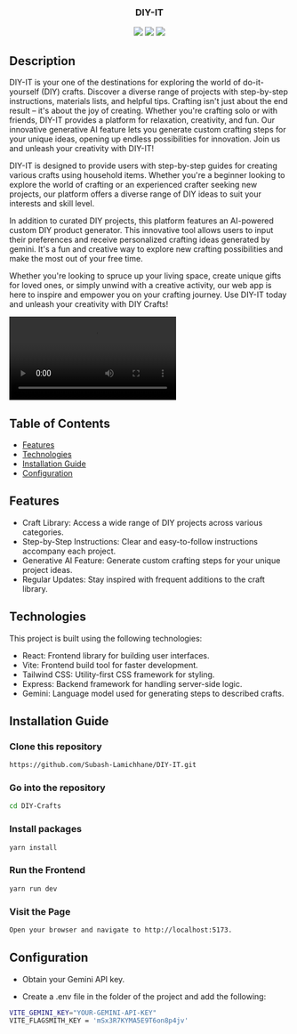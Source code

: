 <h3 align="center">DIY-IT</h3>
<p align="center">
  <img src="https://img.shields.io/badge/JavaScript-F7DF1E?style=for-the-badge&logo=javascript&logoColor=black"> 
  <img src="https://img.shields.io/badge/React-20232A?style=for-the-badge&logo=react&logoColor=61DAFB">
  <img src="https://img.shields.io/badge/Tailwind_CSS-38B2AC?style=for-the-badge&logo=tailwind-css&logoColor=white">


</p>


## Description
DIY-IT is your one of the destinations for exploring the world of do-it-yourself (DIY) crafts. Discover a diverse range of projects with step-by-step instructions, materials lists, and helpful tips. Crafting isn't just about the end result – it's about the joy of creating. Whether you're crafting solo or with friends, DIY-IT provides a platform for relaxation, creativity, and fun. Our innovative generative AI feature lets you generate custom crafting steps for your unique ideas, opening up endless possibilities for innovation. Join us and unleash your creativity with DIY-IT!

DIY-IT is designed to provide users with step-by-step guides for creating various crafts using household items. Whether you're a beginner looking to explore the world of crafting or an experienced crafter seeking new projects, our platform offers a diverse range of DIY ideas to suit your interests and skill level.

In addition to curated DIY projects, this platform features an AI-powered custom DIY product generator. This innovative tool allows users to input their preferences and receive personalized crafting ideas generated by gemini. It's a fun and creative way to explore new crafting possibilities and make the most out of your free time.

Whether you're looking to spruce up your living space, create unique gifts for loved ones, or simply unwind with a creative activity, our web app is here to inspire and empower you on your crafting journey. Use DIY-IT today and unleash your creativity with DIY Crafts!

<video src="https://github.com/Subash-Lamichhane/DIY-IT/assets/109226874/db2c7177-14be-4e72-9406-f58015e69a6e"></video>



## Table of Contents

- [Features](#features)
- [Technologies](#technologies)
- [Installation Guide](#installation-guide)
- [Configuration](#configuration)


## Features
 - Craft Library: Access a wide range of DIY projects across various categories.
 - Step-by-Step Instructions: Clear and easy-to-follow instructions accompany each project.
 - Generative AI Feature: Generate custom crafting steps for your unique project ideas.
 - Regular Updates: Stay inspired with frequent additions to the craft library.


## Technologies

This project is built using the following technologies:

- React: Frontend library for building user interfaces.
- Vite: Frontend build tool for faster development.
- Tailwind CSS: Utility-first CSS framework for styling.
- Express: Backend framework for handling server-side logic.
- Gemini: Language model used for generating steps to described crafts.
<!-- 
## Key Features

* User-Friendly: Easy-to-use web app for quick README file generation.
* Customization: Tailor the generated README file by providing your project's description and programming language.
* Markdown Format: Automatically formats the README file in Markdown. -->

## Installation Guide 

### Clone this repository
```bash
https://github.com/Subash-Lamichhane/DIY-IT.git
```
### Go into the repository
```bash
cd DIY-Crafts
```
### Install packages

```bash
yarn install
```

### Run the Frontend

```bash
yarn run dev
```
### Visit the Page
```bash
Open your browser and navigate to http://localhost:5173.
```

## Configuration
- Obtain your Gemini API key.

- Create a .env file in the folder of the project and add the following:
```bash
VITE_GEMINI_KEY="YOUR-GEMINI-API-KEY"
VITE_FLAGSMITH_KEY = 'mSx3R7KYMA5E9T6on8p4jv'
```



